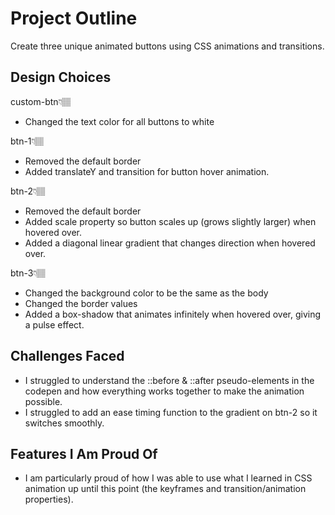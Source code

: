 # Project Outline
Create three unique animated buttons using CSS animations and transitions.

## Design Choices
custom-btn👇🏽
- Changed the text color for all buttons to white

btn-1👇🏽
- Removed the default border
- Added translateY and transition for button hover animation.

btn-2👇🏽
- Removed the default border
- Added scale property so button scales up (grows slightly larger) when hovered over.
- Added a diagonal linear gradient that changes direction when hovered over.

btn-3👇🏽
- Changed the background color to be the same as the body
- Changed the border values
- Added a box-shadow that animates infinitely when hovered over, giving a pulse effect.

## Challenges Faced
- I struggled to understand the ::before & ::after pseudo-elements in the codepen and how everything works together to make the animation possible.
- I struggled to add an ease timing function to the gradient on btn-2 so it switches smoothly.

## Features I Am Proud Of
- I am particularly proud of how I was able to use what I learned in CSS animation up until this point (the keyframes and transition/animation properties).
